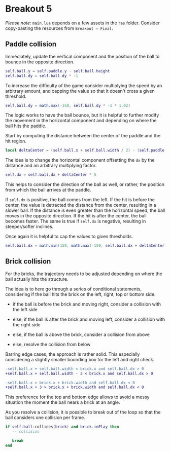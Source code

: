 # Breakout 5

_Please note:_ `main.lua` depends on a few assets in the `res` folder. Consider copy-pasting the resources from `Breakout — Final`.

## Paddle collision

Immediately, update the vertical component and the position of the ball to bounce in the opposite direction.

```lua
self.ball.y = self.paddle.y - self.ball.height
self.ball.dy = self.ball.dy * -1
```

To increase the difficulty of the game consider multiplying the speed by an arbitrary amount, and capping the value so that it doesn't cross a given threshold.

```lua
self.ball.dy = math.max(-150, self.ball.dy * -1 * 1.02)
```

The logic works to have the ball bounce, but it is helpful to further modify the movement in the horizontal component and depending on where the ball hits the paddle.

Start by computing the distance between the center of the paddle and the hit region.

```lua
local deltaCenter = (self.ball.x + self.ball.width / 2) - (self.paddle.x + self.paddle.width / 2)
```

The idea is to change the horizontal component offsetting the `dx` by the distance and an arbitrary multiplying factor.

```lua
self.dx = self.ball.dx + deltaCenter * 5
```

This helps to consider the direction of the ball as well, or rather, the position from which the ball arrives at the paddle.

If `self.dx` is positive, the ball comes from the left. If the hit is before the center, the value is detracted the distance from the center, resulting in a slower ball. If the distance is even greater than the horizontal speed, the ball moves in the opposite direction. If the hit is after the center, the ball becomes faster. The same is true if `self.dx` is negative, resulting in steeper/softer inclines.

Once again it is helpful to cap the values to given thresholds.

```lua
self.ball.dx = math.min(150, math.max(-150, self.ball.dx + deltaCenter * 5))
```

## Brick collision

For the bricks, the trajectory needs to be adjusted depending on where the ball actually hits the structure.

The idea is to here go through a series of conditional statements, considering if the ball hits the brick on the left, right, top or bottom side.

- if the ball is before the brick and moving right, consider a collision with the left side

- else, if the ball is after the brick and moving left, consider a collision with the right side

- else, if the ball is above the brick, consider a collision from above

- else, resolve the collision from below

Barring edge cases, the approach is rather solid. This especially considering a slightly smaller bounding box for the left and right check.

```diff
-self.ball.x + self.ball.width < brick.x and self.ball.dx > 0
+self.ball.x + self.ball.width - 3 < brick.x and self.ball.dx > 0

-self.ball.x > brick.x + brick.width and self.ball.dx < 0
+self.ball.x + 3 > brick.x + brick.width and self.ball.dx < 0
```

This preference for the top and bottom edge allows to avoid a messy situation the moment the ball nears a brick at an angle.

As you resolve a collision, it is possible to break out of the loop so that the ball considers one collision per frame.

```lua
if self.ball:collides(brick) and brick.inPlay then
   -- collision

   break
end
```
